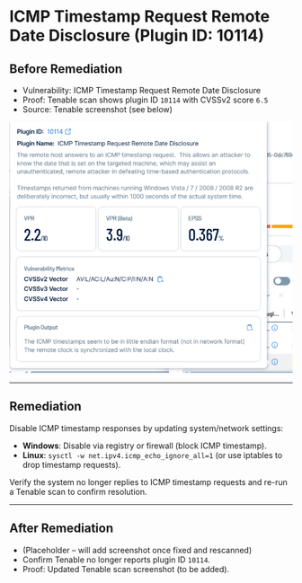 # ICMP Timestamp Request Remote Date Disclosure (Plugin ID: 10114)

## Before Remediation
- Vulnerability: ICMP Timestamp Request Remote Date Disclosure  
- Proof: Tenable scan shows plugin ID `10114` with CVSSv2 score `6.5`  
- Source: Tenable screenshot (see below)  

![Before Screenshot](icmp_timestamp_before.png)

---

## Remediation
Disable ICMP timestamp responses by updating system/network settings:  
- **Windows**: Disable via registry or firewall (block ICMP timestamp).  
- **Linux**: `sysctl -w net.ipv4.icmp_echo_ignore_all=1` (or use iptables to drop timestamp requests).  

Verify the system no longer replies to ICMP timestamp requests and re-run a Tenable scan to confirm resolution.  

---

## After Remediation
- (Placeholder – will add screenshot once fixed and rescanned)  
- Confirm Tenable no longer reports plugin ID `10114`.  
- Proof: Updated Tenable scan screenshot (to be added).  

